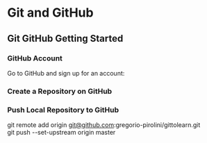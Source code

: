# Git and GitHub

## Git GitHub Getting Started

### GitHub Account

Go to GitHub and sign up for an account:

### Create a Repository on GitHub

### Push Local Repository to GitHub

git remote add origin git@github.com:gregorio-pirolini/gittolearn.git  
git push --set-upstream origin master
